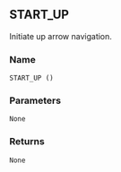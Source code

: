 ## START\_UP

Initiate up arrow navigation. 


### Name

`START_UP ()`


### Parameters

`None`


### Returns

`None`